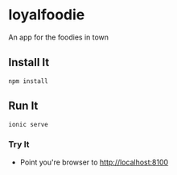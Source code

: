 # loyalfoodie

An app for the foodies in town

## Install It
```
npm install
```

## Run It

```
ionic serve
```



### Try It
* Point you're browser to [http://localhost:8100](http://localhost:8100)
   
